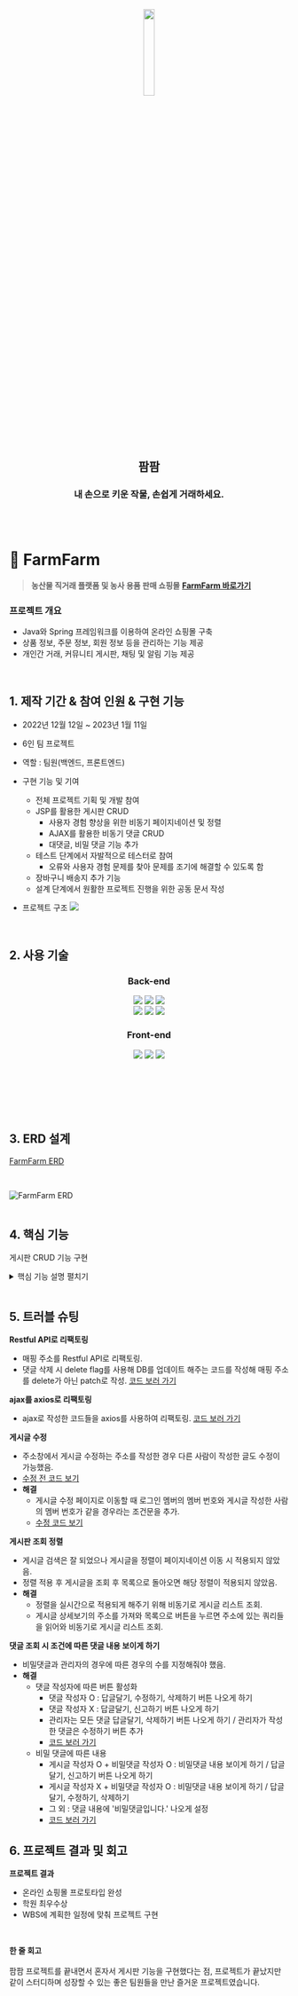 <div align="center">
<img width="20%" src="https://user-images.githubusercontent.com/110653581/211257489-34757022-4c71-443f-afe7-94d240788288.png" />
<h2>팜팜</h2>
<h3>내 손으로 키운 작물, 손쉽게 거래하세요.</h3>
<br>
<br>
</div>


# :pushpin: FarmFarm
> **농산물 직거래 플랫폼 및 농사 용품 판매 쇼핑몰**
> **[FarmFarm 바로가기](http://129.154.53.250:8080) <br>**

### 프로젝트 개요

- Java와 Spring 프레임워크를 이용하여 온라인 쇼핑몰 구축
- 상품 정보, 주문 정보, 회원 정보 등을 관리하는 기능 제공
- 개인간 거래, 커뮤니티 게시판, 채팅 및 알림 기능 제공

</br>

## 1. 제작 기간 & 참여 인원 & 구현 기능
- 2022년 12월 12일 ~ 2023년 1월 11일
- 6인 팀 프로젝트
- 역할 : 팀원(백엔드, 프론트엔드)
- 구현 기능 및 기여
  - 전체 프로젝트 기획 및 개발 참여
  - JSP를 활용한 게시판 CRUD
    - 사용자 경험 향상을 위한 비동기 페이지네이션 및 정렬
    - AJAX를 활용한 비동기 댓글 CRUD
    - 대댓글, 비밀 댓글 기능 추가
  - 테스트 단계에서 자발적으로 테스터로 참여
      - 오류와 사용자 경험 문제를 찾아 문제를 조기에 해결할 수 있도록 함
  - 장바구니 배송지 추가 기능
  - 설계 단계에서 원활한 프로젝트 진행을 위한 공동 문서 작성

- 프로젝트 구조
![](https://user-images.githubusercontent.com/110797113/221120531-819fca85-1d0c-457e-a9b1-d46d717c21cb.png)



</br>

## 2. 사용 기술

<div align="center">
  
### **Back-end**
<img src="https://img.shields.io/badge/Java11-007396?style=for-the-badge&logo=java&logoColor=white"> 
  <img src="https://img.shields.io/badge/Spring5.3.14-6DB33F?style=for-the-badge&logo=spring&logoColor=white">
  <img src="https://img.shields.io/badge/Oracle21C-F80000?style=for-the-badge&logo=oracle&logoColor=white">
  <br>
  <img src="https://img.shields.io/badge/Apache Tomcat9.0-F8DC75?style=for-the-badge&logo=apachetomcat&logoColor=white">
    <img src="https://img.shields.io/badge/Apache Maven-C71A36?style=for-the-badge&logo=ApacheMaven&logoColor=white">
    <img src="https://img.shields.io/badge/Spring Sequrity-6DB33F?style=for-the-badge&logo=SpringSecurity&logoColor=white">

### **Front-end**
  <img src="https://img.shields.io/badge/html5-E34F26?style=for-the-badge&logo=html5&logoColor=white"> 
  <img src="https://img.shields.io/badge/css-1572B6?style=for-the-badge&logo=css3&logoColor=white"> 
  <img src="https://img.shields.io/badge/javascript-F7DF1E?style=for-the-badge&logo=javascript&logoColor=black"> 

</div>

</br></br>

<br><br>

## 3. ERD 설계
[FarmFarm ERD](https://www.erdcloud.com/d/xpKBdcyyrs6Ef2k9F) 

<br>

![FarmFarm ERD](https://user-images.githubusercontent.com/110797113/220540302-1945744a-7fa8-41ab-aac2-13c9b57dc5b2.png)
<br><br>

## 4. 핵심 기능
게시판 CRUD 기능 구현
<details> 
<summary> 핵심 기능 설명 펼치기 </summary>

### 4-1. 게시판 목록
<img width="610" alt="1" src="https://user-images.githubusercontent.com/110797113/220551339-9f5f47ed-682f-4f47-a534-21ed7b59ba61.png">
<br>

- 카테고리 별 게시판 목록이 나옴.
- 원하는 검색어를 원하는 조건별(제목, 내용, 제목+내용)로 검색 가능.
- 원하는 정렬 방식(최신순, 조회수, 좋아요)을 선택해 게시글 조회.
- 페이지네이션을 이용해 게시판 페이지를 이동.
- 코드 보러 가기
  - [Controller](https://github.com/Seo-de/FarmFarm/blob/main/FarmFarm/src/main/java/edu/kh/farmfarm/board/controller/BoardListController.java)
  - [Service](https://github.com/Seo-de/FarmFarm/blob/main/FarmFarm/src/main/java/edu/kh/farmfarm/board/model/service/BoardListServiceImpl.java)
  - [JS](https://github.com/Seo-de/FarmFarm/blob/main/FarmFarm/src/main/webapp/resources/js/board/boardList.js)
  <br>
  
### 4-2. 게시글 작성
- 로그인 한 일반회원과 관리자에게 글쓰기 버튼이 나와 글쓰기 가능.
- 코드 보러 가기
  - [Controller](https://github.com/Seo-de/FarmFarm/blob/main/FarmFarm/src/main/java/edu/kh/farmfarm/board/controller/BoardWriteController.java)
  - [Service](https://github.com/Seo-de/FarmFarm/blob/main/FarmFarm/src/main/java/edu/kh/farmfarm/board/model/service/BoardWriteServiceImpl.java)
  - [JS](https://github.com/Seo-de/FarmFarm/blob/main/FarmFarm/src/main/webapp/resources/js/board/boardWrite.js)
  <br>
  
 ### 4-3. 게시글 조회, 수정, 삭제
 <img width="693" alt="화면 캡처 2023-01-08 181633" src="https://user-images.githubusercontent.com/110797113/220554471-a8ba3ffa-1792-4ba8-bd7c-524d7557fb4c.png">
<br>

- 게시글 작성자, 작성일 및 게시글 조회 가능.
  - 게시글 작성자 O : 게시글 수정하기, 게시글 삭제하기가 가능.
  - 게시글 작성자 X : 게시글 좋아요, 신고하기 가능.
- 코드 보러 가기
  - [Controller](https://github.com/Seo-de/FarmFarm/blob/main/FarmFarm/src/main/java/edu/kh/farmfarm/board/controller/BoardDetailController.java)
  - [Service](https://github.com/Seo-de/FarmFarm/blob/main/FarmFarm/src/main/java/edu/kh/farmfarm/board/model/service/BoardDetailServiceImpl.java)
  - [JS](https://github.com/Seo-de/FarmFarm/blob/main/FarmFarm/src/main/webapp/resources/js/board/boardDetail.js)
  - [게시글 수정 JS](https://github.com/Seo-de/FarmFarm/blob/main/FarmFarm/src/main/webapp/resources/js/board/boardUpdate.js)
  <br>
  
  
### 4-4. 댓글 기능
- 게시글에 댓글 및 비밀 댓글, 답글 달기 가능.
  - 댓글 관련 기능들은 ajax로 불러와 댓글 등록, 수정, 삭제 가능.
  - 댓글 작성 시 작성한 댓글로 스크롤 이동.
- 코드 보러 가기
  - [Controller](https://github.com/Seo-de/FarmFarm/blob/main/FarmFarm/src/main/java/edu/kh/farmfarm/board/controller/CommentController.java)
  - [Service](https://github.com/Seo-de/FarmFarm/blob/main/FarmFarm/src/main/java/edu/kh/farmfarm/board/model/service/CommentServiceImpl.java)
  - [JS](https://github.com/Seo-de/FarmFarm/blob/main/FarmFarm/src/main/webapp/resources/js/board/comment.js)
<br>

</details>


</br>

## 5. 트러블 슈팅
**Restful API로 리팩토링**
- 매핑 주소를 Restful API로 리팩토링.
- 댓글 삭제 시 delete flag를 사용해 DB를 업데이트 해주는 코드를 작성해 매핑 주소를 delete가 아닌 patch로 작성.
[코드 보러 가기](https://github.com/Seo-de/FarmFarm/blob/main/FarmFarm/src/main/java/edu/kh/farmfarm/board/controller/CommentController.java#L66)

**ajax를 axios로 리팩토링**
- ajax로 작성한 코드들을 axios를 사용하여 리팩토링.
[코드 보러 가기](https://github.com/Seo-de/FarmFarm/blob/main/FarmFarm/src/main/webapp/resources/js/board/comment.js#L302-L364)


**게시글 수정**
- 주소창에서 게시글 수정하는 주소를 작성한 경우 다른 사람이 작성한 글도 수정이 가능했음.
- [수정 전 코드 보기](https://github.com/Seo-de/FarmFarm/blob/main/FarmFarm/src/main/java/edu/kh/farmfarm/board/controller/BoardDetailController.java#L189-L204)
- **해결**
  - 게시글 수정 페이지로 이동할 때 로그인 멤버의 멤버 번호와 게시글 작성한 사람의 멤버 번호가 같을 경우라는 조건문을 추가.
  - [수정 코드 보기](https://github.com/Seo-de/FarmFarm/blob/main/FarmFarm/src/main/java/edu/kh/farmfarm/board/controller/BoardDetailController.java#L206-L231)


**게시판 조회 정렬**
- 게시글 검색은 잘 되었으나 게시글을 정렬이 페이지네이션 이동 시 적용되지 않았음.
- 정렬 적용 후 게시글을 조회 후 목록으로 돌아오면 해당 정렬이 적용되지 않았음.
- **해결**
  - 정렬을 실시간으로 적용되게 해주기 위해 비동기로 게시글 리스트 조회.
  - 게시글 상세보기의 주소를 가져와 목록으로 버튼을 누르면 주소에 있는 쿼리들을 읽어와 비동기로 게시글 리스트 조회.

**댓글 조회 시 조건에 따른 댓글 내용 보이게 하기**
- 비밀댓글과 관리자의 경우에 따른 경우의 수를 지정해줘야 했음.
- **해결**
  - 댓글 작성자에 따른 버튼 활성화
    - 댓글 작성자 O : 답글달기, 수정하기, 삭제하기 버튼 나오게 하기
    - 댓글 작성자 X : 답글달기, 신고하기 버튼 나오게 하기
    - 관리자는 모든 댓글 답글달기, 삭제하기 버튼 나오게 하기 / 관리자가 작성한 댓글은 수정하기 버튼 추가
    - [코드 보러 가기](https://github.com/Seo-de/FarmFarm/blob/main/FarmFarm/src/main/webapp/resources/js/board/comment.js#L216-L250)
  - 비밀 댓글에 따른 내용
    - 게시글 작성자 O + 비밀댓글 작성자 O : 비밀댓글 내용 보이게 하기 / 답글달기, 신고하기 버튼 나오게 하기
    - 게시글 작성자 X + 비밀댓글 작성자 O : 비밀댓글 내용 보이게 하기 / 답글달기, 수정하기, 삭제하기
    - 그 외 : 댓글 내용에 '비밀댓글입니다.' 나오게 설정
    - [코드 보러 가기](https://github.com/Seo-de/FarmFarm/blob/main/FarmFarm/src/main/webapp/resources/js/board/comment.js#L125-L162)

## 6. 프로젝트 결과 및 회고

**프로젝트 결과**
- 온라인 쇼핑몰 프로토타입 완성
- 학원 최우수상
- WBS에 계획한 일정에 맞춰 프로젝트 구현

<br>

**한 줄 회고** <br><br>
팜팜 프로젝트를 끝내면서 혼자서 게시판 기능을 구현했다는 점, 프로젝트가 끝났지만 같이 스터디하며 성장할 수 있는 좋은 팀원들을 만난 즐거운 프로젝트였습니다. <br>
